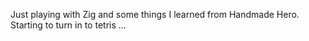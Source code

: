 Just playing with Zig and some things I learned from Handmade Hero. Starting to turn in to tetris ...